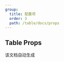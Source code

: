 ```yaml
---
group:
  title: 配置项
  order: 3
  path: /table/docs/props
---
```


## Table Props

该文档自动生成  
<API src="../../index.tsx" exports='["TablePropsApi", "ColumnsApi", "Expandable", "Selection"]' shouldExtractLiteralValuesFromEnum="true"></API>
